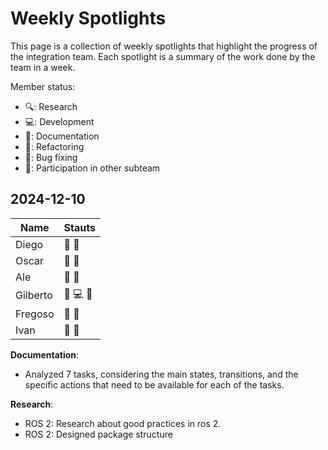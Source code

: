 # Weekly Spotlights

This page is a collection of weekly spotlights that highlight the progress of the integration team. Each spotlight is a summary of the work done by the team in a week.

Member status:

- 🔍: Research
- 💻: Development
- 📝: Documentation
- 🔄: Refactoring
- 🔧: Bug fixing
- 🤝: Participation in other subteam

## 2024-12-10

| Name     | Stauts   |
| -------- | -------- |
| Diego    | 📝 🤝    |
| Oscar    | 📝 🤝    |
| Ale      | 📝 🤝    |
| Gilberto | 📝 💻 🤝 |
| Fregoso  | 📝 🤝    |
| Ivan     | 📝 🤝    |

**Documentation**:

  - Analyzed 7 tasks, considering the main states, transitions, and the specific actions that need to be available for each of the tasks.

**Research**:
  - ROS 2: Research about good practices in ros 2.
  - ROS 2: Designed package structure
